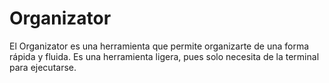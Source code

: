 # Organizator
  El Organizator es una herramienta que permite organizarte de una forma rápida y fluida.
  Es una herramienta ligera, pues solo necesita de la terminal para ejecutarse.
  
  
